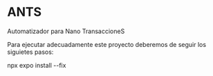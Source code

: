 # ANTS
Automatizador para Nano TransaccioneS


Para ejecutar adecuadamente este proyecto deberemos de seguir los siguietes pasos:

npx expo install --fix